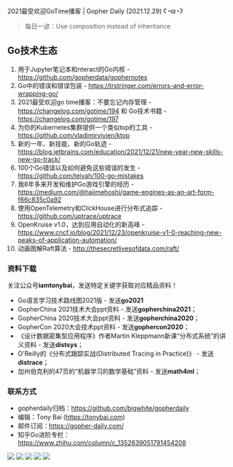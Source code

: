2021最受欢迎GoTime播客 | Gopher Daily (2021.12.29) ʕ◔ϖ◔ʔ

>每日一谚：Use composition instead of inheritance

## Go技术生态

1. 用于Jupyter笔记本和nteract的Go内核 - https://github.com/gopherdata/gophernotes
2. Go中的错误和错误包装 - https://trstringer.com/errors-and-error-wrapping-go/
3. 2021最受欢迎go time播客：不要忘记内存管理 - https://changelog.com/gotime/194 和 Go技术书籍 - https://changelog.com/gotime/197
4. 为你的Kubernetes集群提供一个类似top的工具 - https://github.com/vladimirvivien/ktop
5. 新的一年、新技能、新的Go轨迹 - https://blog.jetbrains.com/education/2021/12/21/new-year-new-skills-new-go-track/
6. 100个Go错误以及如何避免这些错误的发生 - https://github.com/teivah/100-go-mistakes
7. 我8年多来开发和维护Go游戏引擎的经历 - https://medium.com/@hajimehoshi/game-engines-as-an-art-form-f66c835c0a92
8. 使用OpenTelemetry和ClickHouse进行分布式追踪 - https://github.com/uptrace/uptrace
9. OpenKruise v1.0，达到应用自动化的新高峰 - https://www.cncf.io/blog/2021/12/23/openkruise-v1-0-reaching-new-peaks-of-application-automation/
10. 动画图解Raft算法 - http://thesecretlivesofdata.com/raft/

### 资料下载

关注公众号**iamtonybai**，发送特定关键字获取对应精品资料！

* Go语言学习技术路线图2021版 - 发送**go2021**
* GopherChina 2021技术大会ppt资料 - 发送**gopherchina2021**；
* GopherChina 2020技术大会ppt资料 - 发送**gopherchina2020**；
* GopherCon 2020大会技术ppt资料 - 发送**gophercon2020**；
* 《设计数据密集型应用程序》作者Martin Kleppmann新课“分布式系统”的讲义资料 - 发送**distsys**；
* O'Reilly的《分布式跟踪实战(Distributed Tracing in Practice)》 - 发送**distrace**；
* 加州伯克利的47页的“机器学习的数学基础”资料 - 发送**math4ml**；

### 联系方式

* gopherdaily归档：https://github.com/bigwhite/gopherdaily
* 编辑：Tony Bai (https://tonybai.com)
* 邮件订阅：https://gopher-daily.com/
* 知乎Go进阶专栏：https://www.zhihu.com/column/c_1352639051791454208

![](https://mmbiz.qpic.cn/mmbiz_png/cH6WzfQ94mb54jsFJZ3Knmz8obUsf3PBShthmdSw5E01TcYmUReGkj0BWpxHak1HlnlzHvLmKax53YSGr7aNlA/0?wx_fmt=png)
![](https://mmbiz.qpic.cn/mmbiz_jpg/cH6WzfQ94mb54jsFJZ3Knmz8obUsf3PBDKyzaL44T9g1YiaYeujWa3QRrVC21SnO9h9qc2ia6ibyicc6LUdnD0ibymw/0?wx_fmt=jpeg)
![](https://mmbiz.qpic.cn/mmbiz_jpg/cH6WzfQ94mb54jsFJZ3Knmz8obUsf3PBVkLTWauQTKuwBfDjBzRvcPibRvN9xPCZyPDuz4oalon271El1nVHQNA/0?wx_fmt=jpeg)
![](https://mmbiz.qpic.cn/mmbiz_png/cH6WzfQ94mb54jsFJZ3Knmz8obUsf3PBIMyZScLjHJSVL4jnaGBSFYZNhRQEwdUoGsAISHfVKfCHhWPic8yY0Ow/0?wx_fmt=png)
![](https://mmbiz.qpic.cn/mmbiz_png/cH6WzfQ94mb54jsFJZ3Knmz8obUsf3PBrSoqeMvoWCticN2cpU64fJ0FYQdXJhP7ia7WRh8628uOAsQYeE2NibRRw/0?wx_fmt=png)

